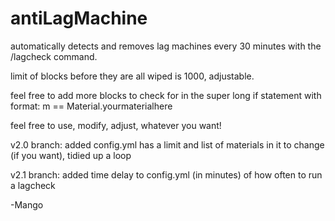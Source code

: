 # antiLagMachine
automatically detects and removes lag machines every 30 minutes with the /lagcheck command.

limit of blocks before they are all wiped is 1000, adjustable.

feel free to add more blocks to check for in the super long if statement with format:
m == Material.yourmaterialhere
  
feel free to use, modify, adjust, whatever you want!

v2.0 branch:
added config.yml
has a limit and list of materials in it to change (if you want), tidied up a loop

v2.1 branch:
added time delay to config.yml (in minutes) of how often to run a lagcheck

-Mango
